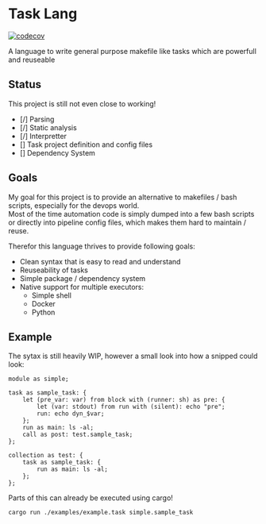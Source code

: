 # Task Lang

[![codecov](https://codecov.io/gh/manuel2258/task_lang/branch/master/graph/badge.svg?token=JORKMY1BBV)](https://codecov.io/gh/manuel2258/task_lang)

A language to write general purpose makefile like tasks which are powerfull and reuseable

## Status

This project is still not even close to working!

- [/] Parsing
- [/] Static analysis
- [/] Interpretter
- [] Task project definition and config files
- [] Dependency System

## Goals

My goal for this project is to provide an alternative to makefiles / bash scripts, especially for the devops world.  
Most of the time automation code is simply dumped into a few bash scripts or directly into pipeline config files, which makes them hard to maintain / reuse.  

Therefor this language thrives to provide following goals:
- Clean syntax that is easy to read and understand
- Reuseability of tasks
- Simple package / dependency system
- Native support for multiple executors:
    - Simple shell
    - Docker
    - Python

## Example

The sytax is still heavily WIP, however a small look into how a snipped could look:

```
module as simple;

task as sample_task: {
    let (pre_var: var) from block with (runner: sh) as pre: {
        let (var: stdout) from run with (silent): echo "pre";
        run: echo dyn_$var;
    };
    run as main: ls -al;
    call as post: test.sample_task;
};

collection as test: {
    task as sample_task: {
        run as main: ls -al;
    };
};
```

Parts of this can already be executed using cargo!  
```sh
cargo run ./examples/example.task simple.sample_task
```